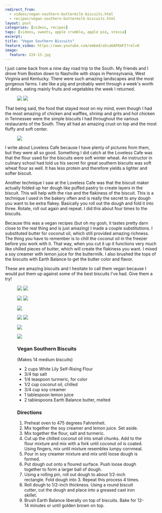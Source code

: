 ```yaml
---
redirect_from: 
  - videos/vegan-southern-buttermilk-biscuits.html
  - recipes/vegan-southern-buttermilk-biscuits.html
layout: post
categories: [videos, recipes]
tags: [videos, sweets, apple crumble, apple pie, stevia]
excerpt: 
title: "Vegan Southern Biscuits"
feature_video: https://www.youtube.com/embed/a5ca6AFKmFI?rel=0
image:
  feature: 224-13.jpg
---
```


I just came back from a nine day road trip to the South.  My friends and I drove from Boston down to Nashville with stops in Pennsylvania, West Virginia and Kentucky. There were such amazing landscapes and the most gorgeous farms.  I ate like a pig and probably went through a week's worth of detox, eating mainly fruits and vegetables the week I returned.

<figure class="half">
<img src="/images/224-18.jpg">
<img src="/images/224-19.jpg">
</figure>

That being said, the food that stayed most on my mind, even though I had the most amazing of chicken and waffles, shrimp and grits and hot chicken in Tennessee were the simple biscuits I had throughout the various restaurants of the South.  They all had an amazing crust on top and the most fluffy and soft center.

<figure>
    <img src="/images/224-16.jpg">
</figure> 

I write about Loveless Cafe because I have plenty of pictures from them, but they were all so good.  Something I did catch at the Loveless Cafe was that the flour used for the biscuits were soft winter wheat.  An instructor in culinary school had told us his secret for great southern biscuits was soft wheat flour as well.  It has less protein and therefore yields a lighter and softer biscuit.

Another technique I saw at the Loveless Cafe was that the biscuit maker actually folded up her dough like puffed pastry to create layers in the biscuit.  This will help with the rise and the flakiness of the biscuit.  This is a technique I used in the bakery often and is really the secret to any dough you want to be extra flakey.  Basically you roll out the dough and fold it into three.  Rotate, roll out again and repeat.  I did this about four times to the biscuits.

Because this was a vegan recipes (but oh my gosh, it tastes pretty darn close to the real thing and is just amazing) I made a couple substitutions.  I substituted butter for coconut oil, which still provided amazing richness.  The thing you have to remember is to chill the coconut oil in the freezer before you work with it.  That way, when you cut it up it functions very much like chilled pieces of butter, which will create the flakiness you want. I mixed a soy creamer with lemon juice for the buttermilk.  I also brushed the tops of the biscuits with Earth Balance to get the butter color and flavor.

These are amazing biscuits and I hesitate to call them vegan because I would put them up against some of the best biscuits I've had.  Give them a try!





<figure class="half">
<img src="/images/224-4.jpg">
<img src="/images/224-5.jpg">
</figure>

<figure class="half">
<img src="/images/224-6.jpg">
<img src="/images/224-7.jpg">
</figure>

<figure>
    <img src="/images/224-8.jpg">
</figure>

<figure class="half">
<img src="/images/224-10.jpg">
<img src="/images/224-11.jpg">
</figure>

<figure>
    <img src="/images/224-1.jpg">
</figure>

<figure>
    <img src="/images/224-2.jpg">
</figure>

<figure class="ingredients" markdown="1">

### Vegan Southern Biscuits

(Makes 14 medium biscuits)

- 2 cups White Lily Self-Rising Flour
- 3/4 tsp salt
- 1/4 teaspoon turmeric, for color
- 1/2 cup coconut oil, chilled
- 3/4 cup soy creamer 
- 1 tablespoon lemon juice
- 2 tablespoons Earth Balance butter, melted



</figure>

<figure class="directions" markdown="1">

### Directions

1. Preheat oven to 475 degrees Fahrenheit.
3. Mix together the soy creamer and lemon juice.  Set aside.
4. Mix together the flour, salt and turmeric.
5. Cut up the chilled coconut oil into small chunks.  Add to the flour mixture and mix with a fork until coconut oil is coated.  Using fingers, mix until mixture resembles lumpy cornmeal.
6. Pour in soy creamer mixture and mix until loose dough is formed.
7. Put dough out onto a floured surface.  Push loose dough together to form a larger ball of dough.
8. Using a rolling pin, roll out dough to about 1/2-inch rectangle.  Fold dough into 3.  Repeat this process 4 times.
9. Roll dough to 1/2-inch thickness.  Using a round biscuit cutter, cut the dough and place into a greased cast iron skillet.
10. Brush Earth Balance liberally on top of biscuits.  Bake for 12-14 minutes or until golden brown on top.
</figure>